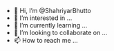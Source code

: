 - 👋 Hi, I’m @ShahriyarBhutto
- 👀 I’m interested in ...
- 🌱 I’m currently learning ...
- 💞️ I’m looking to collaborate on ...
- 📫 How to reach me ...

<!---
ShahriyarBhutto/ShahriyarBhutto is a ✨ special ✨ repository because its `README.md` (this file) appears on your GitHub profile.
You can click the Preview link to take a look at your changes.
--->
